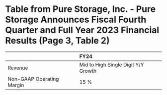 # Table from Pure Storage, Inc. - Pure Storage Announces Fiscal Fourth Quarter and Full Year 2023 Financial Results (Page 3, Table 2)

|                           | FY24                                |
|:--------------------------|:------------------------------------|
| Revenue                   | Mid to High Single Digit Y/Y Growth |
| Non-GAAP Operating Margin | 15 %                                |